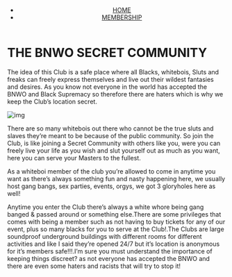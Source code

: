 
<!DOCTYPE html>
<html lang="en">
<head>
    <meta charset="UTF-8">
    <meta name="viewport" content="width=device-width, initial-scale=1.0">
    <title>BNWO SECRET COMMUNITY</title>
    <link rel="stylesheet" href="expo.css">
</head>
<body>
 <header>
    <nav>
        <ul><li><a href="BNWO.html">HOME</a></li>
            <li><a href="membership.html">MEMBERSHIP</a></li></ul>
    </nav>
</header> 
 <h1>   THE BNWO SECRET COMMUNITY  </h1>
 <p>The idea of this Club is a safe place where all Blacks, whitebois, Sluts and freaks can freely express themselves and live out their wildest fantasies and desires. As you know not everyone in the world has accepted the BNWO and Black Supremacy so therefore there are haters which is why we keep the Club’s location secret.</p>
 <p><img src="WhatsApp Image 2024-09-18 at 16.25.54_8ae0eabd.jpg" alt="img"></p>
 <p>There are so many whitebois out there who cannot be the true sluts and slaves they’re meant to be because of the public community. So join the Club, is like joining a Secret Community with others like you, were you can freely live your life as you wish and slut yourself out as much as you want, here you can serve your Masters to the fullest.</p>
 <p>As a whiteboi member of the club you’re allowed to come in anytime you want as there’s always something fun and nasty happening here, we usually host gang bangs, sex parties, events, orgys, we got 3 gloryholes here as well!</p>
 <p>Anytime you enter the Club there’s always a white whore being gang banged & passed around or something else.There are some privileges that comes with being a member such as not having to buy tickets for any of our event, plus so many blacks for you to serve at the Club!.The Clubs are large soundproof underground buildings with different rooms for different activities and like I said they’re opened 24/7 but it’s location is anonymous for it’s members safe!!!.I’m sure you must understand the importance of keeping things discreet? as not everyone has accepted the BNWO and there are even some haters and racists that will try to stop it!</p>
</body>
</html>
